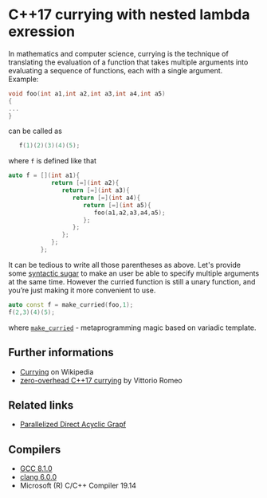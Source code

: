 # C++17 currying with nested lambda exression
In mathematics and computer science, currying is the technique of translating the evaluation of a function that takes multiple arguments into evaluating a sequence of functions, each with a single argument.\
Example:
```cpp
void foo(int a1,int a2,int a3,int a4,int a5)
{
...
}
```
can be called as
```cpp
   f(1)(2)(3)(4)(5);
```
where `f` is defined like that
```cpp
auto f = [](int a1){
            return [=](int a2){
               return [=](int a3){
                  return [=](int a4){
                     return [=](int a5){
                        foo(a1,a2,a3,a4,a5);
                     };
                  };
               };
            };
         };
```
It can be tedious to write all those parentheses as above. Let's provide some [syntactic sugar](./main2.cpp) to make an user be able to
specify multiple arguments at the same time. However the curried function is still a unary function, and you’re just making it more convenient to use.
```cpp
auto const f = make_curried(foo,1);
f(2,3)(4)(5);
```
where [`make_curried`](./main2.cpp) - metaprogramming magic based on variadic template.

## Further informations
* [Currying](https://en.wikipedia.org/wiki/Currying) on Wikipedia
* [zero-overhead C++17 currying](https://vittorioromeo.info/index/blog/cpp17_curry.html) by Vittorio Romeo

## Related links
* [Parallelized Direct Acyclic Grapf](https://github.com/nikolaAV/skeleton/tree/master/parallel_dag#header-library-that-enables-explicit-task-based-parallelism-in-a-sequential-c-code)

## Compilers
* [GCC 8.1.0](https://wandbox.org/)
* [clang 6.0.0](https://wandbox.org/)
* Microsoft (R) C/C++ Compiler 19.14 

